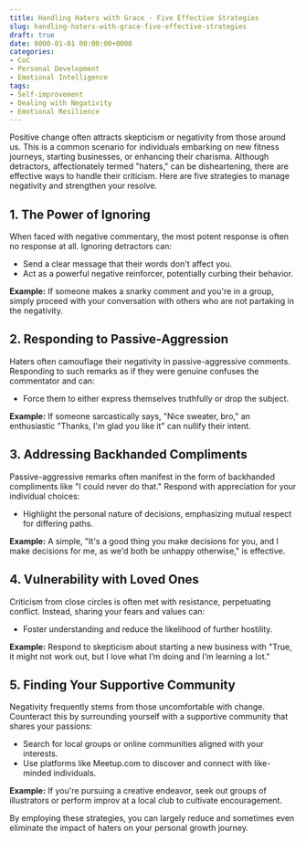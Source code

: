 ```yaml
---
title: Handling Haters with Grace - Five Effective Strategies
slug: handling-haters-with-grace-five-effective-strategies
draft: true
date: 0000-01-01 00:00:00+0000
categories:
- CoC
- Personal Development
- Emotional Intelligence
tags:
- Self-improvement
- Dealing with Negativity
- Emotional Resilience
---
```


Positive change often attracts skepticism or negativity from those around us. This is a common scenario for individuals embarking on new fitness journeys, starting businesses, or enhancing their charisma. Although detractors, affectionately termed "haters," can be disheartening, there are effective ways to handle their criticism. Here are five strategies to manage negativity and strengthen your resolve.

## 1. The Power of Ignoring

When faced with negative commentary, the most potent response is often no response at all. Ignoring detractors can:

- Send a clear message that their words don't affect you.
- Act as a powerful negative reinforcer, potentially curbing their behavior.

**Example:** If someone makes a snarky comment and you're in a group, simply proceed with your conversation with others who are not partaking in the negativity.

## 2. Responding to Passive-Aggression

Haters often camouflage their negativity in passive-aggressive comments. Responding to such remarks as if they were genuine confuses the commentator and can:

- Force them to either express themselves truthfully or drop the subject.

**Example:** If someone sarcastically says, "Nice sweater, bro," an enthusiastic "Thanks, I'm glad you like it" can nullify their intent.

## 3. Addressing Backhanded Compliments

Passive-aggressive remarks often manifest in the form of backhanded compliments like "I could never do that." Respond with appreciation for your individual choices:

- Highlight the personal nature of decisions, emphasizing mutual respect for differing paths.

**Example:** A simple, "It's a good thing you make decisions for you, and I make decisions for me, as we'd both be unhappy otherwise," is effective.

## 4. Vulnerability with Loved Ones

Criticism from close circles is often met with resistance, perpetuating conflict. Instead, sharing your fears and values can:

- Foster understanding and reduce the likelihood of further hostility.

**Example:** Respond to skepticism about starting a new business with "True, it might not work out, but I love what I’m doing and I’m learning a lot."

## 5. Finding Your Supportive Community

Negativity frequently stems from those uncomfortable with change. Counteract this by surrounding yourself with a supportive community that shares your passions:

- Search for local groups or online communities aligned with your interests.
- Use platforms like Meetup.com to discover and connect with like-minded individuals.

**Example:** If you're pursuing a creative endeavor, seek out groups of illustrators or perform improv at a local club to cultivate encouragement.

By employing these strategies, you can largely reduce and sometimes even eliminate the impact of haters on your personal growth journey.
